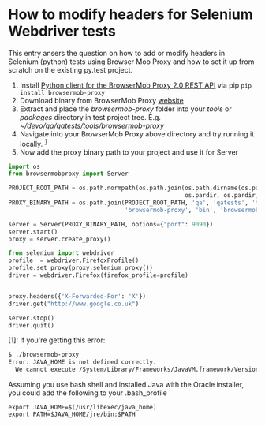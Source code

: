 # How to modify headers for Selenium Webdriver tests

This entry ansers the question on how to add or modify headers in Selenium (python) tests using Browser Mob Proxy and how to set it up from scratch on the existing py.test project.

1. Install [Python client for the BrowserMob Proxy 2.0 REST API](https://github.com/AutomatedTester/browsermob-proxy-py) via pip ```pip install browsermob-proxy```
2. Download binary from BrowserMob Proxy [website](https://bmp.lightbody.net/)
3. Extract and place the *browsermob-proxy* folder into your *tools* or *packages* directory in test project tree. E.g. *~/devo/qa/qatests/tools/browsermob-proxy*
4. Navigate into your BrowserMob Proxy above directory and try running it locally. <sup>[1](#myfootnote1)</sup>
5. Now add the proxy binary path to your project and use it for Server
```python
import os
from browsermobproxy import Server

PROJECT_ROOT_PATH = os.path.normpath(os.path.join(os.path.dirname(os.path.normpath(__file__)),
                                                  os.pardir, os.pardir, os.pardir, os.pardir))
PROXY_BINARY_PATH = os.path.join(PROJECT_ROOT_PATH, 'qa', 'qatests', 'tools',
                                 'browsermob-proxy', 'bin', 'browsermob-proxy')

server = Server(PROXY_BINARY_PATH, options={"port": 9090})
server.start()
proxy = server.create_proxy()

from selenium import webdriver
profile  = webdriver.FirefoxProfile()
profile.set_proxy(proxy.selenium_proxy())
driver = webdriver.Firefox(firefox_profile=profile)


proxy.headers({'X-Forwarded-For': 'X'})
driver.get("http://www.google.co.uk")

server.stop()
driver.quit()
```

[<a name="myfootnote1">1</a>]: If you're getting this error:
```bash
$ ./browsermob-proxy
Error: JAVA_HOME is not defined correctly.
  We cannot execute /System/Library/Frameworks/JavaVM.framework/Versions/CurrentJDK/Home/bin/java
```
Assuming you use bash shell and installed Java with the Oracle installer, you could add the following to your .bash_profile

```
export JAVA_HOME=$(/usr/libexec/java_home)
export PATH=$JAVA_HOME/jre/bin:$PATH
```
